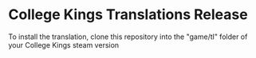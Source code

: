 # College Kings Translations Release

To install the translation, clone this repository into the "game/tl" folder of your College Kings steam version
